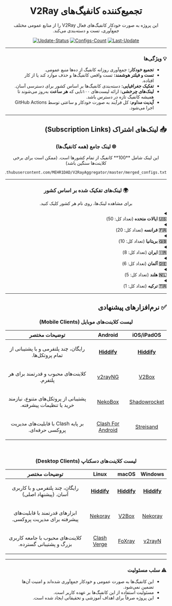 
<div dir="rtl" align="center">

# تجمیع‌کننده کانفیگ‌های V2Ray

<p>این پروژه به صورت خودکار کانفیگ‌های فعال V2Ray را از منابع عمومی مختلف جمع‌آوری، تست و دسته‌بندی می‌کند.</p>

</div>

<div align="center">

[![Update-Status](https://img.shields.io/github/actions/workflow/status/MEHR1DAD/V2RayAggregator/update_all_proxies.yml?style=for-the-badge&logo=githubactions&logoColor=white&label=Update%20Status)](https://github.com/MEHR1DAD/V2RayAggregator/actions/workflows/update_all_proxies.yml)
[![Configs-Count](https://img.shields.io/badge/Configs-100-blueviolet?style=for-the-badge&logo=server&logoColor=white)](https://raw.githubusercontent.com/MEHR1DAD/V2RayAggregator/master/merged_configs.txt)
[![Last-Update](https://img.shields.io/badge/Last%20Update-Wednesday%2025%20Tir%201404%D8%8C%20%D8%B3%D8%A7%D8%B9%D8%AA%2006%3A27-informational?style=for-the-badge&logo=clock&logoColor=white)](https://github.com/MEHR1DAD/V2RayAggregator/commits/main)

</div>

<div dir="rtl">

---

### 💡 ویژگی‌ها

- **تجمیع خودکار:** جمع‌آوری روزانه کانفیگ از ده‌ها منبع عمومی.
- **تست و فیلتر هوشمند:** تست واقعی کانفیگ‌ها و حذف موارد کند یا از کار افتاده.
- **تفکیک جغرافیایی:** دسته‌بندی کانفیگ‌ها بر اساس کشور برای دسترسی آسان.
- **لینک‌های چرخشی:** ارائه لیست‌های ۱۰۰تایی که **هر ساعت** به‌روز می‌شوند تا همیشه کانفیگ تازه در دسترس باشد.
- **آپدیت مداوم:** کل فرآیند به صورت خودکار و ساعتی توسط GitHub Actions اجرا می‌شود.

---

## 📥 لینک‌های اشتراک (Subscription Links)

<div align="center">

### 🌐 لینک جامع (همه کانفیگ‌ها)
<p dir="rtl">این لینک شامل **100** کانفیگ از تمام کشورها است. (ممکن است برای برخی کلاینت‌ها سنگین باشد)</p>

```
https://raw.githubusercontent.com/MEHR1DAD/V2RayAggregator/master/merged_configs.txt
```

---

### 🌍 لینک‌های تفکیک شده بر اساس کشور
<p dir="rtl">
برای مشاهده لینک‌ها، روی نام هر کشور کلیک کنید.
</p>
</div>

<details>
<summary>
  <div dir="rtl" align="right">
    <b>🇺🇸 ایالات متحده</b> (تعداد کل: 50)
  </div>
</summary>

<div dir="rtl">
<br>

<p>
- **لینک کامل:** شامل تمام کانفیگ‌های موجود برای این کشور.<br>
- **لینک ۱۰۰تایی:** یک لیست چرخشی شامل ۱۰۰ کانفیگ رندوم که هر ساعت به‌روز می‌شود. (<b>پیشنهاد شده</b>)
</p>

<p><b>لینک کامل:</b></p>
<div align="center">

```
https://raw.githubusercontent.com/MEHR1DAD/V2RayAggregator/master/subscription/US_sub.txt
```
</div>

<p><b>لینک ۱۰۰تایی:</b></p>
<div align="center">

```
https://raw.githubusercontent.com/MEHR1DAD/V2RayAggregator/master/subscription/US_sub_100.txt
```
</div>

</div>
</details>

<details>
<summary>
  <div dir="rtl" align="right">
    <b>🇫🇷 فرانسه</b> (تعداد کل: 20)
  </div>
</summary>

<div dir="rtl">
<br>

<p>
- **لینک کامل:** شامل تمام کانفیگ‌های موجود برای این کشور.<br>
- **لینک ۱۰۰تایی:** یک لیست چرخشی شامل ۱۰۰ کانفیگ رندوم که هر ساعت به‌روز می‌شود. (<b>پیشنهاد شده</b>)
</p>

<p><b>لینک کامل:</b></p>
<div align="center">

```
https://raw.githubusercontent.com/MEHR1DAD/V2RayAggregator/master/subscription/FR_sub.txt
```
</div>

<p><b>لینک ۱۰۰تایی:</b></p>
<div align="center">

```
https://raw.githubusercontent.com/MEHR1DAD/V2RayAggregator/master/subscription/FR_sub_100.txt
```
</div>

</div>
</details>

<details>
<summary>
  <div dir="rtl" align="right">
    <b>🇬🇧 بریتانیا</b> (تعداد کل: 10)
  </div>
</summary>

<div dir="rtl">
<br>

<p>
- **لینک کامل:** شامل تمام کانفیگ‌های موجود برای این کشور.<br>
- **لینک ۱۰۰تایی:** یک لیست چرخشی شامل ۱۰۰ کانفیگ رندوم که هر ساعت به‌روز می‌شود. (<b>پیشنهاد شده</b>)
</p>

<p><b>لینک کامل:</b></p>
<div align="center">

```
https://raw.githubusercontent.com/MEHR1DAD/V2RayAggregator/master/subscription/GB_sub.txt
```
</div>

<p><b>لینک ۱۰۰تایی:</b></p>
<div align="center">

```
https://raw.githubusercontent.com/MEHR1DAD/V2RayAggregator/master/subscription/GB_sub_100.txt
```
</div>

</div>
</details>

<details>
<summary>
  <div dir="rtl" align="right">
    <b>🇮🇷 ایران</b> (تعداد کل: 8)
  </div>
</summary>

<div dir="rtl">
<br>

<p>
- **لینک کامل:** شامل تمام کانفیگ‌های موجود برای این کشور.<br>
- **لینک ۱۰۰تایی:** یک لیست چرخشی شامل ۱۰۰ کانفیگ رندوم که هر ساعت به‌روز می‌شود. (<b>پیشنهاد شده</b>)
</p>

<p><b>لینک کامل:</b></p>
<div align="center">

```
https://raw.githubusercontent.com/MEHR1DAD/V2RayAggregator/master/subscription/IR_sub.txt
```
</div>

<p><b>لینک ۱۰۰تایی:</b></p>
<div align="center">

```
https://raw.githubusercontent.com/MEHR1DAD/V2RayAggregator/master/subscription/IR_sub_100.txt
```
</div>

</div>
</details>

<details>
<summary>
  <div dir="rtl" align="right">
    <b>🇩🇪 آلمان</b> (تعداد کل: 6)
  </div>
</summary>

<div dir="rtl">
<br>

<p>
- **لینک کامل:** شامل تمام کانفیگ‌های موجود برای این کشور.<br>
- **لینک ۱۰۰تایی:** یک لیست چرخشی شامل ۱۰۰ کانفیگ رندوم که هر ساعت به‌روز می‌شود. (<b>پیشنهاد شده</b>)
</p>

<p><b>لینک کامل:</b></p>
<div align="center">

```
https://raw.githubusercontent.com/MEHR1DAD/V2RayAggregator/master/subscription/DE_sub.txt
```
</div>

<p><b>لینک ۱۰۰تایی:</b></p>
<div align="center">

```
https://raw.githubusercontent.com/MEHR1DAD/V2RayAggregator/master/subscription/DE_sub_100.txt
```
</div>

</div>
</details>

<details>
<summary>
  <div dir="rtl" align="right">
    <b>🇳🇱 هلند</b> (تعداد کل: 5)
  </div>
</summary>

<div dir="rtl">
<br>

<p>
- **لینک کامل:** شامل تمام کانفیگ‌های موجود برای این کشور.<br>
- **لینک ۱۰۰تایی:** یک لیست چرخشی شامل ۱۰۰ کانفیگ رندوم که هر ساعت به‌روز می‌شود. (<b>پیشنهاد شده</b>)
</p>

<p><b>لینک کامل:</b></p>
<div align="center">

```
https://raw.githubusercontent.com/MEHR1DAD/V2RayAggregator/master/subscription/NL_sub.txt
```
</div>

<p><b>لینک ۱۰۰تایی:</b></p>
<div align="center">

```
https://raw.githubusercontent.com/MEHR1DAD/V2RayAggregator/master/subscription/NL_sub_100.txt
```
</div>

</div>
</details>

<details>
<summary>
  <div dir="rtl" align="right">
    <b>🇹🇷 ترکیه</b> (تعداد کل: 1)
  </div>
</summary>

<div dir="rtl">
<br>

<p>
- **لینک کامل:** شامل تمام کانفیگ‌های موجود برای این کشور.<br>
- **لینک ۱۰۰تایی:** یک لیست چرخشی شامل ۱۰۰ کانفیگ رندوم که هر ساعت به‌روز می‌شود. (<b>پیشنهاد شده</b>)
</p>

<p><b>لینک کامل:</b></p>
<div align="center">

```
https://raw.githubusercontent.com/MEHR1DAD/V2RayAggregator/master/subscription/TR_sub.txt
```
</div>

<p><b>لینک ۱۰۰تایی:</b></p>
<div align="center">

```
https://raw.githubusercontent.com/MEHR1DAD/V2RayAggregator/master/subscription/TR_sub_100.txt
```
</div>

</div>
</details>

<div dir="rtl">

---

## ✅ نرم‌افزارهای پیشنهادی

<div align="center">

### لیست کلاینت‌های موبایل (Mobile Clients)

| iOS/iPadOS | Android | توضیحات مختصر |
| :---: | :---: | :---: |
| <b>[Hiddify](https://apps.apple.com/us/app/hiddify-next/id6476113229)</b> | <b>[Hiddify](https://play.google.com/store/apps/details?id=app.hiddify.com)</b> | <p dir="rtl">رایگان، چند پلتفرمی و با پشتیبانی از تمام پروتکل‌ها.</p> |
| [V2Box](https://apps.apple.com/us/app/v2box-v2ray-client/id6446814690) | [v2rayNG](https://github.com/2dust/v2rayNG/releases) | <p dir="rtl">کلاینت‌های محبوب و قدرتمند برای هر پلتفرم.</p> |
| [Shadowrocket](https://apps.apple.com/us/app/shadowrocket/id932747118) | [NekoBox](https://github.com/MatsuriDayo/NekoBoxForAndroid/releases) | <p dir="rtl">پشتیبانی از پروتکل‌های متنوع، نیازمند خرید یا تنظیمات پیشرفته.</p> |
| [Streisand](https://apps.apple.com/us/app/streisand/id6450534064) | [Clash For Android](https://github.com/Kr328/ClashForAndroid/releases) | <p dir="rtl">بر پایه Clash با قابلیت‌های مدیریت پروکسی حرفه‌ای.</p> |

<br>

### لیست کلاینت‌های دسکتاپ (Desktop Clients)

| Windows | macOS | Linux | توضیحات مختصر |
| :---: | :---: | :---: | :---: |
| <b>[Hiddify](https://github.com/hiddify/hiddify-next/releases)</b> | <b>[Hiddify](https://github.com/hiddify/hiddify-next/releases)</b> | <b>[Hiddify](https://github.com/hiddify/hiddify-next/releases)</b> | <p dir="rtl">رایگان، چند پلتفرمی و با کاربری آسان. (پیشنهاد اصلی)</p> |
| [Nekoray](https://github.com/MatsuriDayo/nekoray/releases) | [V2Box](https://apps.apple.com/us/app/v2box-v2ray-client/id6446814690) | [Nekoray](https://github.com/MatsuriDayo/nekoray/releases) | <p dir="rtl">ابزارهای قدرتمند با قابلیت‌های پیشرفته برای مدیریت پروکسی.</p> |
| [v2rayN](https://github.com/2dust/v2rayN/releases) | [FoXray](https://github.com/Fndroid/Foxray/releases) | [Clash Verge](https://github.com/zzzgydi/clash-verge/releases) | <p dir="rtl">کلاینت‌های محبوب با جامعه کاربری بزرگ و پشتیبانی گسترده.</p> |

</div>

---

### ⚠️ سلب مسئولیت

- این کانفیگ‌ها به صورت عمومی و خودکار جمع‌آوری شده‌اند و امنیت آن‌ها تضمین نمی‌شود.
- مسئولیت استفاده از این کانفیگ‌ها بر عهده کاربر است.
- این پروژه صرفاً برای اهداف آموزشی و تحقیقاتی ایجاد شده است.

</div>
    